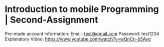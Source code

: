 # Introduction to mobile Programming | Second-Assignment
Pre-made account information:
Email: test@gmail.com
Password: test1234
Explanatory Video: https://www.youtube.com/watch?v=wQnCn-b5Ayg
